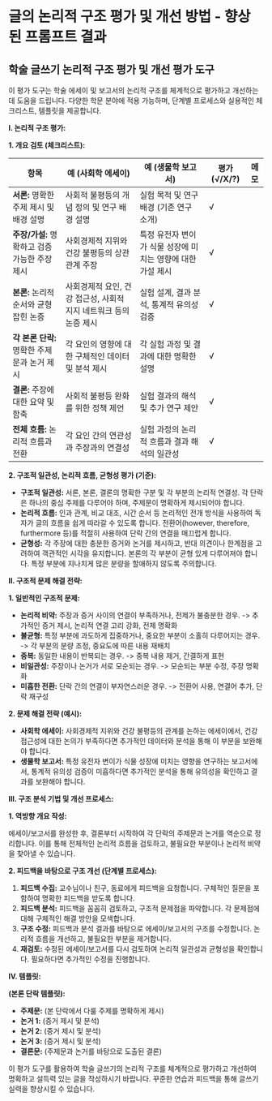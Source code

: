 # 글의 논리적 구조 평가 및 개선 방법 - 향상된 프롬프트 결과

## 학술 글쓰기 논리적 구조 평가 및 개선 평가 도구

이 평가 도구는 학술 에세이 및 보고서의 논리적 구조를 체계적으로 평가하고 개선하는 데 도움을 드립니다.  다양한 학문 분야에 적용 가능하며, 단계별 프로세스와 실용적인 체크리스트, 템플릿을 제공합니다.


**I. 논리적 구조 평가:**

**1. 개요 검토 (체크리스트):**

| 항목 | 예 (사회학 에세이) | 예 (생물학 보고서) | 평가 (√/X/?) | 메모 |
|---|---|---|---|---|
| **서론:** 명확한 주제 제시 및 배경 설명 | 사회적 불평등의 개념 정의 및 연구 배경 설명 | 실험 목적 및 연구 배경 (기존 연구 소개) | √ |  |
| **주장/가설:** 명확하고 검증 가능한 주장 제시 | 사회경제적 지위와 건강 불평등의 상관관계 주장 | 특정 유전자 변이가 식물 성장에 미치는 영향에 대한 가설 제시 | √ |  |
| **본론:** 논리적 순서와 균형 잡힌 논증 | 사회경제적 요인, 건강 접근성, 사회적 지지 네트워크 등의 논증 제시 | 실험 설계, 결과 분석, 통계적 유의성 검증 | √ |  |
| **각 본론 단락:** 명확한 주제문과 논거 제시 | 각 요인의 영향에 대한 구체적인 데이터 및 분석 제시 | 각 실험 과정 및 결과에 대한 명확한 설명 | √ |  |
| **결론:** 주장에 대한 요약 및 함축 | 사회적 불평등 완화를 위한 정책 제언 | 실험 결과의 해석 및 추가 연구 제안 | √ |  |
| **전체 흐름:** 논리적 흐름과 전환 | 각 요인 간의 연관성과 주장과의 연결성 | 실험 과정의 논리적 흐름과 결과 해석의 일관성 | √ |  |


**2. 구조적 일관성, 논리적 흐름, 균형성 평가 (기준):**

* **구조적 일관성:** 서론, 본론, 결론의 명확한 구분 및 각 부분의 논리적 연결성.  각 단락은 하나의 중심 주제를 다루어야 하며, 주제문이 명확하게 제시되어야 합니다.
* **논리적 흐름:**  인과 관계, 비교 대조, 시간 순서 등 논리적인 전개 방식을 사용하여 독자가 글의 흐름을 쉽게 따라갈 수 있도록 합니다.  전환어(however, therefore, furthermore 등)를 적절히 사용하여 단락 간의 연결을 매끄럽게 합니다.
* **균형성:**  각 주장에 대한 충분한 증거와 논거를 제시하고, 반대 의견이나 한계점을 고려하여 객관적인 시각을 유지합니다.  본론의 각 부분이 균형 있게 다루어져야 합니다.  특정 부분에 지나치게 많은 분량을 할애하지 않도록 주의합니다.


**II. 구조적 문제 해결 전략:**

**1. 일반적인 구조적 문제:**

* **논리적 비약:**  주장과 증거 사이의 연결이 부족하거나, 전제가 불충분한 경우.  ->  추가적인 증거 제시, 논리적 연결 고리 강화, 전제 명확화
* **불균형:**  특정 부분에 과도하게 집중하거나, 중요한 부분이 소홀히 다루어지는 경우.  ->  각 부분의 분량 조정, 중요도에 따른 내용 재배치
* **중복:**  동일한 내용이 반복되는 경우.  ->  중복 내용 제거, 간결하게 표현
* **비일관성:**  주장이나 논거가 서로 모순되는 경우.  ->  모순되는 부분 수정, 주장 명확화
* **미흡한 전환:**  단락 간의 연결이 부자연스러운 경우.  ->  전환어 사용, 연결어 추가, 단락 재구성


**2. 문제 해결 전략 (예시):**

* **사회학 에세이:** 사회경제적 지위와 건강 불평등의 관계를 논하는 에세이에서,  건강 접근성에 대한 논의가 부족하다면 추가적인 데이터와 분석을 통해 이 부분을 보완해야 합니다.
* **생물학 보고서:** 특정 유전자 변이가 식물 성장에 미치는 영향을 연구하는 보고서에서, 통계적 유의성 검증이 미흡하다면 추가적인 분석을 통해 유의성을 확인하고 결과를 보완해야 합니다.


**III. 구조 분석 기법 및 개선 프로세스:**

**1. 역방향 개요 작성:**

에세이/보고서를 완성한 후, 결론부터 시작하여 각 단락의 주제문과 논거를 역순으로 정리합니다.  이를 통해 전체적인 논리적 흐름을 검토하고, 불필요한 부분이나 논리적 비약을 찾아낼 수 있습니다.


**2. 피드백을 바탕으로 구조 개선 (단계별 프로세스):**

1. **피드백 수집:** 교수님이나 친구, 동료에게 피드백을 요청합니다.  구체적인 질문을 포함하여 명확한 피드백을 받도록 합니다.
2. **피드백 분석:**  피드백을 꼼꼼히 검토하고, 구조적 문제점을 파악합니다.  각 문제점에 대해 구체적인 해결 방안을 모색합니다.
3. **구조 수정:**  피드백과 분석 결과를 바탕으로 에세이/보고서의 구조를 수정합니다.  논리적 흐름을 개선하고, 불필요한 부분을 제거합니다.
4. **재검토:**  수정된 에세이/보고서를 다시 검토하여 논리적 일관성과 균형성을 확인합니다.  필요하다면 추가적인 수정을 진행합니다.


**IV. 템플릿:**

**(본론 단락 템플릿):**

* **주제문:** (본 단락에서 다룰 주제를 명확하게 제시)
* **논거 1:** (증거 제시 및 분석)
* **논거 2:** (증거 제시 및 분석)
* **논거 3:** (증거 제시 및 분석)
* **결론문:** (주제문과 논거를 바탕으로 도출된 결론)


이 평가 도구를 활용하여 학술 글쓰기의 논리적 구조를 체계적으로 평가하고 개선하여 명확하고 설득력 있는 글을 작성하시기 바랍니다.  꾸준한 연습과 피드백을 통해 글쓰기 실력을 향상시킬 수 있습니다.
